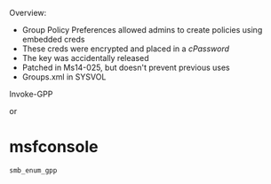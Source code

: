 Overview:
 - Group Policy Preferences allowed admins to create policies using embedded creds
 - These creds were encrypted and placed in a *cPassword*
 - The key was accidentally released
 - Patched in Ms14-025, but doesn't prevent previous uses
 - Groups.xml in SYSVOL

Invoke-GPP 

or 

# msfconsole 

```
smb_enum_gpp
```